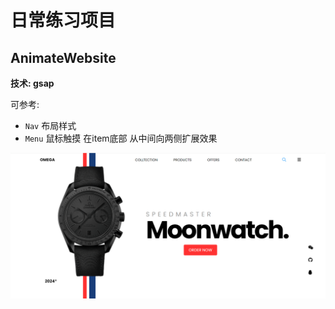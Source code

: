 # 日常练习项目

## AnimateWebsite

**技术: gsap**

可参考: 
- `Nav` 布局样式
- `Menu` 鼠标触摸 在item底部 从中间向两侧扩展效果

<img src="./static/animate_website.png" />